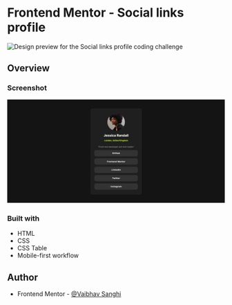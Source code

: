# Frontend Mentor - Social links profile

![Design preview for the Social links profile coding challenge](./design/desktop-preview.jpg)

## Overview

### Screenshot

![](./images/screenshot.png)

<!-- ### Links

- Live Site URL: [here](https://vaibhav-sanghi.github.io/recipe-card-frontendmentor/) -->

### Built with

- HTML
- CSS
- CSS Table
- Mobile-first workflow

## Author

- Frontend Mentor - [@Vaibhav Sanghi](https://github.com/Vaibhav-Sanghi)
